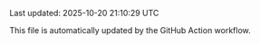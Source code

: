 Last updated: 2025-10-20 21:10:29 UTC

This file is automatically updated by the GitHub Action workflow.
